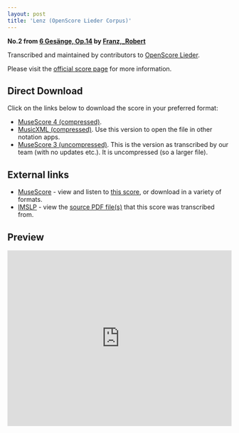 ```yaml
---
layout: post
title: 'Lenz (OpenScore Lieder Corpus)'
---
```


__No.2 from [6 Gesänge, Op.14](https://fourscoreandmore.org/openscore/lieder/Franz%2C_Robert/6_Ges%C3%A4nge%2C_Op.14/) by [Franz,_Robert](https://fourscoreandmore.org/openscore/lieder/Franz%2C_Robert)__

Transcribed and maintained by contributors to [OpenScore Lieder].

Please visit the [official score page] for more information.

[official score page]: https://musescore.com/openscore-lieder-corpus/scores/5117956
[OpenScore Lieder]: https://musescore.com/openscore-lieder-corpus

## Direct Download

Click on the links below to download the score in your preferred format:
- [MuseScore 4 (compressed)](https://fourscoreandmore.org/openscore/lieder/Franz%2C_Robert/6_Ges%C3%A4nge%2C_Op.14/2_Lenz.mscz).
- [MusicXML (compressed)](https://fourscoreandmore.org/openscore/lieder/Franz%2C_Robert/6_Ges%C3%A4nge%2C_Op.14/2_Lenz.mxl). Use this version to open the file in other notation apps.
- [MuseScore 3 (uncompressed)](https://raw.githubusercontent.com/OpenScore/Lieder/refs/heads/main/scores/Franz%2C_Robert/6_Ges%C3%A4nge%2C_Op.14/2_Lenz/lc5117956.mscx). This is the version as transcribed by our team (with no updates etc.). It is uncompressed (so a larger file).

## External links

- [MuseScore] - view and listen to [this score][MuseScore], or download in a variety of formats.
- [IMSLP] - view the [source PDF file(s)][IMSLP] that this score was transcribed from.

[MuseScore]: https://musescore.com/score/5117956
[IMSLP]: https://imslp.org/wiki/Special:ReverseLookup/295030

## Preview

<iframe width="100%" height="394" src="https://musescore.com/openscore-lieder-corpus/scores/5117956/embed" frameborder="0" allowfullscreen allow="autoplay; fullscreen"></iframe>

